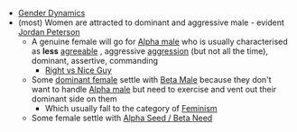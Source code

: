 - [Gender Dynamics]()
- (most) Women are attracted to dominant and aggressive male - evident [Jordan Peterson]()
    - A genuine female will go for [Alpha male]() who is usually characterised as **less** [agreeable]() , aggressive [aggression]() (but not all the time), dominant, assertive, commanding
        - [Right vs Nice Guy]() 
    - Some [dominant female]() settle with [Beta Male]() because they don't want to handle [Alpha male]() but need to exercise and vent out their dominant side on them
        - Which usually fall to the category of [Feminism]()
    - Some female settle with [Alpha Seed / Beta Need]()
